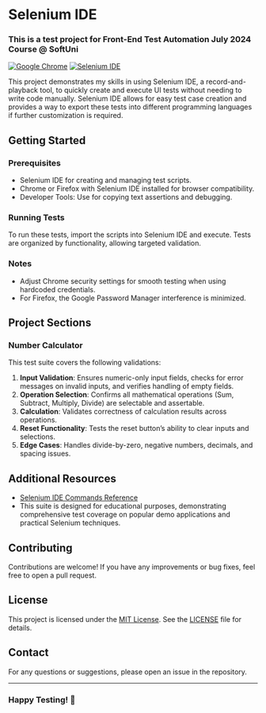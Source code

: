 # Selenium IDE
### This is a test project for Front-End Test Automation July 2024 Course @ SoftUni

[![Google Chrome](https://img.shields.io/badge/tested%20on-Google%20Chrome-4285F4.svg)](https://www.google.com/chrome/)
[![Selenium IDE](https://img.shields.io/badge/tested%20with-Selenium%20IDE-FF6C37.svg)](https://www.selenium.dev/selenium-ide/)

This project demonstrates my skills in using Selenium IDE, a record-and-playback tool, to quickly create and execute UI tests without needing to write code manually. Selenium IDE allows for easy test case creation and provides a way to export these tests into different programming languages if further customization is required.

## Getting Started
### Prerequisites
- Selenium IDE for creating and managing test scripts.
- Chrome or Firefox with Selenium IDE installed for browser compatibility.
- Developer Tools: Use for copying text assertions and debugging.

### Running Tests
To run these tests, import the scripts into Selenium IDE and execute. Tests are organized by functionality, allowing targeted validation.

### Notes
- Adjust Chrome security settings for smooth testing when using hardcoded credentials.
- For Firefox, the Google Password Manager interference is minimized.
  
## Project Sections

### Number Calculator
This test suite covers the following validations:
1. **Input Validation**: Ensures numeric-only input fields, checks for error messages on invalid inputs, and verifies handling of empty fields.
2. **Operation Selection**: Confirms all mathematical operations (Sum, Subtract, Multiply, Divide) are selectable and assertable.
3. **Calculation**: Validates correctness of calculation results across operations.
4. **Reset Functionality**: Tests the reset button’s ability to clear inputs and selections.
5. **Edge Cases**: Handles divide-by-zero, negative numbers, decimals, and spacing issues.

## Additional Resources
- [Selenium IDE Commands Reference](https://www.selenium.dev/selenium-ide/docs/en/api/commands)
- This suite is designed for educational purposes, demonstrating comprehensive test coverage on popular demo applications and practical Selenium techniques.

## Contributing
Contributions are welcome! If you have any improvements or bug fixes, feel free to open a pull request.

## License
This project is licensed under the [MIT License](LICENSE). See the [LICENSE](LICENSE) file for details.

## Contact
For any questions or suggestions, please open an issue in the repository.

---
### Happy Testing! 🚀
